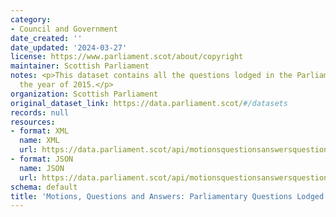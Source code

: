 ```yaml
---
category:
- Council and Government
date_created: ''
date_updated: '2024-03-27'
license: https://www.parliament.scot/about/copyright
maintainer: Scottish Parliament
notes: <p>This dataset contains all the questions lodged in the Parliament during
  the year of 2015.</p>
organization: Scottish Parliament
original_dataset_link: https://data.parliament.scot/#/datasets
records: null
resources:
- format: XML
  name: XML
  url: https://data.parliament.scot/api/motionsquestionsanswersquestions?year=2015
- format: JSON
  name: JSON
  url: https://data.parliament.scot/api/motionsquestionsanswersquestions?year=2015
schema: default
title: 'Motions, Questions and Answers: Parliamentary Questions Lodged (2015)'
---
```

